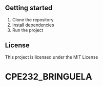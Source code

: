 ## Getting started
1. Clone the repository
2. Install dependencies
3. Run the project

## License
This project is licensed under the MIT License
# CPE232_BRINGUELA
